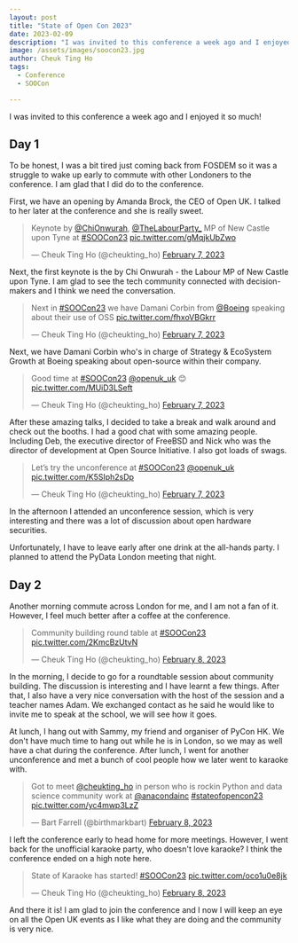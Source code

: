 ```yaml
---
layout: post
title: "State of Open Con 2023"
date: 2023-02-09
description: "I was invited to this conference a week ago and I enjoyed it so much!"
image: /assets/images/soocon23.jpg
author: Cheuk Ting Ho
tags:
  - Conference
  - SOOCon

---
```

I was invited to this conference a week ago and I enjoyed it so much!

## Day 1

To be honest, I was a bit tired just coming back from FOSDEM so it was a struggle to wake up early to commute with other Londoners to the conference. I am glad that I did do to the conference.

First, we have an opening by Amanda Brock, the CEO of Open UK. I talked to her later at the conference and she is really sweet.

<blockquote class="twitter-tweet"><p lang="en" dir="ltr">Keynote by <a href="https://twitter.com/ChiOnwurah?ref_src=twsrc%5Etfw">@ChiOnwurah</a>, <a href="https://twitter.com/TheLabourParty_?ref_src=twsrc%5Etfw">@TheLabourParty_</a> MP of New Castle upon Tyne at <a href="https://twitter.com/hashtag/SOOCon23?src=hash&amp;ref_src=twsrc%5Etfw">#SOOCon23</a> <a href="https://t.co/gMqjkUbZwo">pic.twitter.com/gMqjkUbZwo</a></p>&mdash; Cheuk Ting Ho (@cheukting_ho) <a href="https://twitter.com/cheukting_ho/status/1622905228566618112?ref_src=twsrc%5Etfw">February 7, 2023</a></blockquote> <script async src="https://platform.twitter.com/widgets.js" charset="utf-8"></script>

Next, the first keynote is the by Chi Onwurah - the Labour MP of New Castle upon Tyne. I am glad to see the tech community connected with decision-makers and I think we need the conversation.

<blockquote class="twitter-tweet"><p lang="en" dir="ltr">Next in <a href="https://twitter.com/hashtag/SOOCon23?src=hash&amp;ref_src=twsrc%5Etfw">#SOOCon23</a> we have Damani Corbin from <a href="https://twitter.com/Boeing?ref_src=twsrc%5Etfw">@Boeing</a> speaking about their use of OSS <a href="https://t.co/fhxoVBGkrr">pic.twitter.com/fhxoVBGkrr</a></p>&mdash; Cheuk Ting Ho (@cheukting_ho) <a href="https://twitter.com/cheukting_ho/status/1622909428809842688?ref_src=twsrc%5Etfw">February 7, 2023</a></blockquote> <script async src="https://platform.twitter.com/widgets.js" charset="utf-8"></script>

Next, we have Damani Corbin who's in charge of Strategy & EcoSystem Growth at Boeing speaking about open-source within their company.

<blockquote class="twitter-tweet"><p lang="en" dir="ltr">Good time at <a href="https://twitter.com/hashtag/SOOCon23?src=hash&amp;ref_src=twsrc%5Etfw">#SOOCon23</a> <a href="https://twitter.com/openuk_uk?ref_src=twsrc%5Etfw">@openuk_uk</a> 😊 <a href="https://t.co/MUiD3LSeft">pic.twitter.com/MUiD3LSeft</a></p>&mdash; Cheuk Ting Ho (@cheukting_ho) <a href="https://twitter.com/cheukting_ho/status/1622987044581433344?ref_src=twsrc%5Etfw">February 7, 2023</a></blockquote> <script async src="https://platform.twitter.com/widgets.js" charset="utf-8"></script>

After these amazing talks, I decided to take a break and walk around and check out the booths. I had a good chat with some amazing people. Including Deb, the executive director of FreeBSD and Nick who was the director of development at Open Source Initiative. I also got loads of swags.

<blockquote class="twitter-tweet"><p lang="en" dir="ltr">Let’s try the unconference at <a href="https://twitter.com/hashtag/SOOCon23?src=hash&amp;ref_src=twsrc%5Etfw">#SOOCon23</a> <a href="https://twitter.com/openuk_uk?ref_src=twsrc%5Etfw">@openuk_uk</a> <a href="https://t.co/K5SIph2sDp">pic.twitter.com/K5SIph2sDp</a></p>&mdash; Cheuk Ting Ho (@cheukting_ho) <a href="https://twitter.com/cheukting_ho/status/1622945901735038977?ref_src=twsrc%5Etfw">February 7, 2023</a></blockquote> <script async src="https://platform.twitter.com/widgets.js" charset="utf-8"></script>

In the afternoon I attended an unconference session, which is very interesting and there was a lot of discussion about open hardware securities.

Unfortunately, I have to leave early after one drink at the all-hands party. I planned to attend the PyData London meeting that night.

## Day 2

Another morning commute across London for me, and I am not a fan of it. However, I feel much better after a coffee at the conference.

<blockquote class="twitter-tweet"><p lang="en" dir="ltr">Community building round table at <a href="https://twitter.com/hashtag/SOOCon23?src=hash&amp;ref_src=twsrc%5Etfw">#SOOCon23</a> <a href="https://t.co/2KmcBzUtvN">pic.twitter.com/2KmcBzUtvN</a></p>&mdash; Cheuk Ting Ho (@cheukting_ho) <a href="https://twitter.com/cheukting_ho/status/1623263257564745728?ref_src=twsrc%5Etfw">February 8, 2023</a></blockquote> <script async src="https://platform.twitter.com/widgets.js" charset="utf-8"></script>

In the morning, I decide to go for a roundtable session about community building. The discussion is interesting and I have learnt a few things. After that, I also have a very nice conversation with the host of the session and a teacher names Adam. We exchanged contact as he said he would like to invite me to speak at the school, we will see how it goes.

At lunch, I hang out with Sammy, my friend and organiser of PyCon HK. We don't have much time to hang out while he is in London, so we may as well have a chat during the conference. After lunch, I went for another unconference and met a bunch of cool people how we later went to karaoke with.

<blockquote class="twitter-tweet" data-conversation="none"><p lang="en" dir="ltr">Got to meet <a href="https://twitter.com/cheukting_ho?ref_src=twsrc%5Etfw">@cheukting_ho</a> in person who is rockin Python and data science community work at <a href="https://twitter.com/anacondainc?ref_src=twsrc%5Etfw">@anacondainc</a> <a href="https://twitter.com/hashtag/stateofopencon23?src=hash&amp;ref_src=twsrc%5Etfw">#stateofopencon23</a> <a href="https://t.co/yc4mwp3LzZ">pic.twitter.com/yc4mwp3LzZ</a></p>&mdash; Bart Farrell (@birthmarkbart) <a href="https://twitter.com/birthmarkbart/status/1623332825935101952?ref_src=twsrc%5Etfw">February 8, 2023</a></blockquote> <script async src="https://platform.twitter.com/widgets.js" charset="utf-8"></script>

I left the conference early to head home for more meetings. However, I went back for the unofficial karaoke party, who doesn't love karaoke? I think the conference ended on a high note here.

<blockquote class="twitter-tweet"><p lang="en" dir="ltr">State of Karaoke has started! <a href="https://twitter.com/hashtag/SOOCon23?src=hash&amp;ref_src=twsrc%5Etfw">#SOOCon23</a> <a href="https://t.co/oco1u0e8jk">pic.twitter.com/oco1u0e8jk</a></p>&mdash; Cheuk Ting Ho (@cheukting_ho) <a href="https://twitter.com/cheukting_ho/status/1623436486266986497?ref_src=twsrc%5Etfw">February 8, 2023</a></blockquote> <script async src="https://platform.twitter.com/widgets.js" charset="utf-8"></script>

And there it is! I am glad to join the conference and I now I will keep an eye on all the Open UK events as I like what they are doing and the community is very nice.
